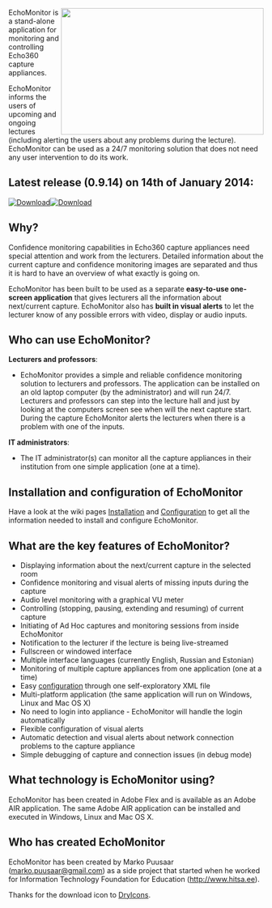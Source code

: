 <a href='https://github.com/mpuusaar/echomonitor/wiki/Screenshots'><img src='http://estmarx.pri.ee/echomonitor/screenshots/echomonitor_3.png' align='right' width='400' height='250' /></a>
EchoMonitor is a stand-alone application for monitoring and controlling Echo360 capture appliances.

EchoMonitor informs the users of upcoming and ongoing lectures (including alerting the users about any problems during the lecture). EchoMonitor can be used as a 24/7 monitoring solution that does not need any user intervention to do its work.

## Latest release (0.9.14) on 14th of January 2014: ##
<div><a href='http://estmarx.pri.ee/echomonitor/EchoMonitor_0.9.14.air'><img src='http://estmarx.pri.ee/echomonitor/download_icon.png' alt='Download' title='Download' /><img src='http://estmarx.pri.ee/echomonitor/download_text.png' alt='Download' title='Download' /></a></div>

## Why? ##
Confidence monitoring capabilities in Echo360 capture appliances need special attention and work from the lecturers. Detailed information about the current capture and confidence monitoring images are separated and thus it is hard to have an overview of what exactly is going on.

EchoMonitor has been built to be used as a separate **easy-to-use one-screen application** that gives lecturers all the information about next/current capture. EchoMonitor also has **built in visual alerts** to let the lecturer know of any possible errors with video, display or audio inputs.

## Who can use EchoMonitor? ##
**Lecturers and professors**:
  * EchoMonitor provides a simple and reliable confidence monitoring solution to lecturers and professors. The application can be installed on an old laptop computer (by the administrator) and will run 24/7. Lecturers and professors can step into the lecture hall and just by looking at the computers screen see when will the next capture start. During the capture EchoMonitor alerts the lecturers when there is a problem with one of the inputs.

**IT administrators**:
  * The IT administrator(s) can monitor all the capture appliances in their institution from one simple application (one at a time).

## Installation and configuration of EchoMonitor ##
Have a look at the wiki pages [Installation](https://github.com/mpuusaar/echomonitor/wiki/Installation) and [Configuration](https://github.com/mpuusaar/echomonitor/wiki/Configuration) to get all the information needed to install and configure EchoMonitor.

## What are the key features of EchoMonitor? ##
  * Displaying information about the next/current capture in the selected room
  * Confidence monitoring and visual alerts of missing inputs during the capture
  * Audio level monitoring with a graphical VU meter
  * Controlling (stopping, pausing, extending and resuming) of current capture
  * Initiating of Ad Hoc captures and monitoring sessions from inside EchoMonitor
  * Notification to the lecturer if the lecture is being live-streamed
  * Fullscreen or windowed interface
  * Multiple interface languages (currently English, Russian and Estonian)
  * Monitoring of multiple capture appliances from one application (one at a time)
  * Easy [configuration](https://github.com/mpuusaar/echomonitor/wiki/Configuration) through one self-exploratory XML file
  * Multi-platform application (the same application will run on Windows, Linux and Mac OS X)
  * No need to login into appliance - EchoMonitor will handle the login automatically
  * Flexible configuration of visual alerts
  * Automatic detection and visual alerts about network connection problems to the capture appliance
  * Simple debugging of capture and connection issues (in debug mode)

## What technology is EchoMonitor using? ##
EchoMonitor has been created in Adobe Flex and is available as an Adobe AIR application. The same Adobe AIR application can be installed and executed in Windows, Linux and Mac OS X.

## Who has created EchoMonitor ##
EchoMonitor has been created by Marko Puusaar (marko.puusaar@gmail.com) as a side project that started when he worked for Information Technology Foundation for Education (http://www.hitsa.ee).

Thanks for the download icon to <a href='http://dryicons.com'>DryIcons</a>.
